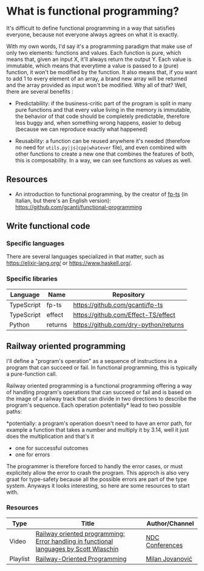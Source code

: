 # What is functional programming?

It's difficult to define functional programming in a way that satisfies everyone, because not everyone always agrees on what it is exactly.

With my own words, I'd say it's a programming paradigm that make use of only two elements: functions and values. Each function is pure, which means that, given an input X, it'll always return the output Y. Each value is immutable, which means that everytime a value is passed to a (pure) function, it won't be modified by the function. It also means that, if you want to add 1 to every element of an array, a brand new array will be returned and the array provided as input won't be modified. Why all of that? Well, there are several benefits :

- Predictability: if the business-critic part of the program is split in many pure functions and that every value living in the memory is immutable, the behavior of that code should be completely predictable, therefore less buggy and, when something wrong happens, easier to debug (because we can reproduce exactly what happened)

- Reusability: a function can be reused anywhere it's needed (therefore no need for `utils.py|js|cpp|whatever` file), and even combined with other functions to create a new one that combines the features of both, this is composability. In a way, we can see functions as values as well.

## Resources

- An introduction to functional programming, by the creator of [fp-ts](https://github.com/gcanti/fp-ts) (in Italian, but there's an English version): <https://github.com/gcanti/functional-programming>

## Write functional code

### Specific languages

There are several languages specialized in that matter, such as <https://elixir-lang.org/> or <https://www.haskell.org/>.

### Specific libraries

| Language   | Name    | Repository                              |
| ---------- | ------- | --------------------------------------- |
| TypeScript | fp-ts   | <https://github.com/gcanti/fp-ts>       |
| TypeScript | effect  | <https://github.com/Effect-TS/effect>   |
| Python     | returns | <https://github.com/dry-python/returns> |

## Railway oriented programming

I'll define a "program's operation" as a sequence of instructions in a program that can succeed or fail. In functional programming, this is typically a pure-function call.

Railway oriented programming is a functional programming offering a way of handling program's operations that can succeed or fail and is based on the image of a railway track that can divide in two directions to describe the program's sequence. Each operation potentially\* lead to two possible paths:

\*potentially: a program's operation doesn't need to have an error path, for example a function that takes a number and multiply it by 3.14, well it just does the multiplication and that's it

- one for successful outcomes
- one for errors

The programmer is therefore forced to handly the error cases, or must explicitely allow the error to crash the program. This approch is also very graat for type-safety because all the possible errors are part of the type system. Anyways it looks interesting, so here are some resources to start with.

### Resources

| Type     | Title                                                                                                                 | Author/Channel                                                 |
| -------- | --------------------------------------------------------------------------------------------------------------------- | -------------------------------------------------------------- |
| Video    | [Railway oriented programming: Error handling in functional languages by Scott Wlaschin](https://vimeo.com/113707214) | [NDC Conferences](https://vimeo.com/ndcconferences)            |
| Playlist | [Railway-Oriented Programming](https://www.youtube.com/playlist?list=PLYpjLpq5ZDGs4XtFbelLZl-bwPyNyjJSI)              | [Milan Jovanović](https://www.youtube.com/@MilanJovanovicTech) |
